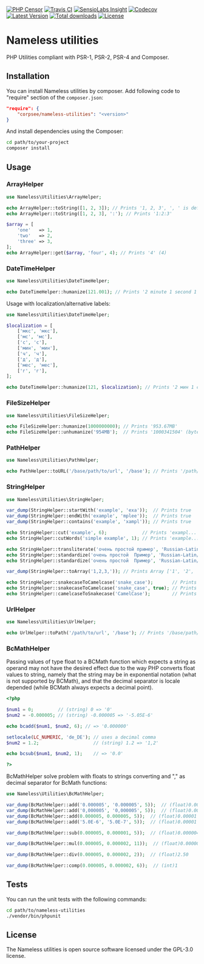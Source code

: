 [![PHP Censor](http://ci.php-censor.info/build-status/image/4?branch=master&label=PHPCensor&style=flat-square)](http://ci.php-censor.info/build-status/view/4?branch=master)
[![Travis CI](https://img.shields.io/travis/corpsee/nameless-utilities/master.svg?label=TravisCI&style=flat-square)](https://travis-ci.org/corpsee/nameless-utilities?branch=master)
[![SensioLabs Insight](https://img.shields.io/sensiolabs/i/b0f43135-8362-4601-8a11-aff023fe3815.svg?label=Insight&style=flat-square)](https://insight.sensiolabs.com/projects/b0f43135-8362-4601-8a11-aff023fe3815)
[![Codecov](https://img.shields.io/codecov/c/github/corpsee/nameless-utilities.svg?label=Codecov&style=flat-square)](https://codecov.io/gh/corpsee/nameless-utilities)
[![Latest Version](https://img.shields.io/packagist/v/corpsee/nameless-utilities.svg?label=Version&style=flat-square)](https://packagist.org/packages/corpsee/nameless-utilities)
[![Total downloads](https://img.shields.io/packagist/dt/corpsee/nameless-utilities.svg?label=Downloads&style=flat-square)](https://packagist.org/packages/corpsee/nameless-utilities)
[![License](https://img.shields.io/packagist/l/corpsee/nameless-utilities.svg?label=License&style=flat-square)](https://packagist.org/packages/corpsee/nameless-utilities)

Nameless utilities
==================

PHP Utilities compliant with PSR-1, PSR-2, PSR-4 and Composer.

Installation
------------

You can install Nameless utilities by composer. Add following code to "require" section of the `composer.json`:

```json
"require": {
    "corpsee/nameless-utilities": "<version>"
}
```

And install dependencies using the Composer:

```bash
cd path/to/your-project
composer install
```

Usage
-----

### ArrayHelper

```php
use Nameless\Utilities\ArrayHelper;

echo ArrayHelper::toString([1, 2, 3]); // Prints '1, 2, 3', ', ' is default separator
echo ArrayHelper::toString([1, 2, 3], ':'); // Prints '1:2:3'

$array = [
    'one'   => 1,
    'two'   => 2,
    'three' => 3,
];
echo ArrayHelper::get($array, 'four', 4); // Prints '4' (4)
```

### DateTimeHelper

```php
use Nameless\Utilities\DateTimeHelper;

echo DateTimeHelper::humanize(121.001); // Prints '2 minute 1 second 1 millisecond'
```

Usage with localization/alternative labels:

```php
use Nameless\Utilities\DateTimeHelper;

$localization = [
    ['мкс', 'мкс'],
    ['мс', 'мс'],
    ['с', 'с'],
    ['мин', 'мин'],
    ['ч', 'ч'],
    ['д', 'д'],
    ['мес', 'мес'],
    ['г', 'г'],
];

echo DateTimeHelper::humanize(121, $localization); // Prints '2 мин 1 с'
```

### FileSizeHelper

```php
use Nameless\Utilities\FileSizeHelper;

echo FileSizeHelper::humanize(1000000000); // Prints '953.67MB'
echo FileSizeHelper::unhumanize('954MB');  // Prints '1000341504' (bytes)
```

### PathHelper

```php
use Nameless\Utilities\PathHelper;

echo PathHelper::toURL('/base/path/to/url', '/base'); // Prints '/path/to/url'
```

### StringHelper

```php
use Nameless\Utilities\StringHelper;

var_dump(StringHelper::startWith('example', 'exa'));  // Prints true
var_dump(StringHelper::endWith('example', 'mplee'));  // Prints true
var_dump(StringHelper::contains('example', 'xampl')); // Prints true

echo StringHelper::cut('example', 6);             // Prints 'exampl...', '...' is default suffix
echo StringHelper::cutWords('simple example', 1); // Prints 'example...', '...' is default suffix

echo StringHelper::transliterate('очень простой пример', 'Russian-Latin/BGN');     // Prints transliterated 'ochen prostoj primer'
echo StringHelper::standardize('очень простой  Пример', 'Russian-Latin/BGN');      // Prints standardizated 'ochen_prostoj_primer', '_' is default words separator
echo StringHelper::standardize('очень простой  Пример', 'Russian-Latin/BGN', '-'); // Prints 'ochen-prostoj-primer', use '-' for slugify string

var_dump(StringHelper::toArray('1,2,3,')); // Prints Array ['1', '2', '3'], ',' is default separator

echo StringHelper::snakecaseToCamelcase('snake_case');       // Prints 'SnakeCase'
echo StringHelper::snakecaseToCamelcase('snake_case', true); // Prints 'snakeCase'
echo StringHelper::camelcaseToSnakecase('CamelCase');        // Prints 'camel_case'
```

### UrlHelper

```php
use Nameless\Utilities\UrlHelper;

echo UrlHelper::toPath('/path/to/url', '/base'); // Prints '/base/path/to/url'
```

### BcMathHelper

Passing values of type float to a BCMath function which expects a string as operand may not have the desired effect 
due to the way PHP converts float values to string, namely that the string may be in exponential notation (what is not 
supported by BCMath), and that the decimal separator is locale depended (while BCMath always expects a decimal point). 

```php
<?php

$num1 = 0;         // (string) 0 => '0'
$num2 = -0.000005; // (string) -0.000005 => '-5.05E-6'

echo bcadd($num1, $num2, 6); // => '0.000000'

setlocale(LC_NUMERIC, 'de_DE'); // uses a decimal comma
$num2 = 1.2;                    // (string) 1.2 => '1,2'

echo bcsub($num1, $num2, 1);    // => '0.0'

?>
```

BcMathHelper solve problem with floats to strings converting and "," as decimal separator for BcMath functions:

```php
use Nameless\Utilities\BcMathHelper;

var_dump(BcMathHelper::add('0.000005', '0.000005', 5));  // (float)0.00001
var_dump(BcMathHelper::add('0,000005', '0,000005', 5));  // (float)0.00001
var_dump(BcMathHelper::add(0.000005, 0.000005, 5));  // (float)0.00001
var_dump(BcMathHelper::add('5.0E-6', '5.0E-7', 5));  // (float)0.00001

var_dump(BcMathHelper::sub(0.000005, 0.000001, 5));  // (float)0.000004

var_dump(BcMathHelper::mul(0.000005, 0.000002, 11));  // (float)0.00000000001

var_dump(BcMathHelper::div(0.000005, 0.000002, 2));  // (float)2.50

var_dump(BcMathHelper::comp(0.000005, 0.000002, 6));  // (int)1
```

Tests
-----

You can run the unit tests with the following commands:

```bash
cd path/to/nameless-utilities
./vendor/bin/phpunit
```

License
-------

The Nameless utilities is open source software licensed under the GPL-3.0 license.
